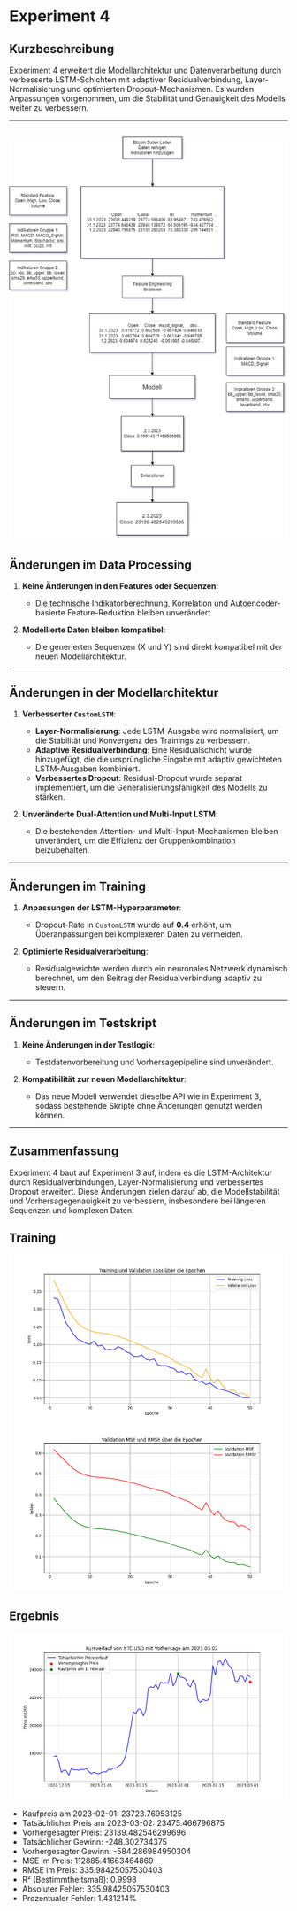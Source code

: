 # Experiment 4 

## Kurzbeschreibung
Experiment 4 erweitert die Modellarchitektur und Datenverarbeitung durch verbesserte LSTM-Schichten mit adaptiver Residualverbindung, Layer-Normalisierung und optimierten Dropout-Mechanismen. Es wurden Anpassungen vorgenommen, um die Stabilität und Genauigkeit des Modells weiter zu verbessern.

---
![alt text](Data/Models/Experiment4.jpg)
---

## Änderungen im Data Processing
1. **Keine Änderungen in den Features oder Sequenzen**:
   - Die technische Indikatorberechnung, Korrelation und Autoencoder-basierte Feature-Reduktion bleiben unverändert.

2. **Modellierte Daten bleiben kompatibel**:
   - Die generierten Sequenzen (X und Y) sind direkt kompatibel mit der neuen Modellarchitektur.

---

## Änderungen in der Modellarchitektur
1. **Verbesserter `CustomLSTM`**:
   - **Layer-Normalisierung**: Jede LSTM-Ausgabe wird normalisiert, um die Stabilität und Konvergenz des Trainings zu verbessern.
   - **Adaptive Residualverbindung**: Eine Residualschicht wurde hinzugefügt, die die ursprüngliche Eingabe mit adaptiv gewichteten LSTM-Ausgaben kombiniert.
   - **Verbessertes Dropout**: Residual-Dropout wurde separat implementiert, um die Generalisierungsfähigkeit des Modells zu stärken.

2. **Unveränderte Dual-Attention und Multi-Input LSTM**:
   - Die bestehenden Attention- und Multi-Input-Mechanismen bleiben unverändert, um die Effizienz der Gruppenkombination beizubehalten.

---

## Änderungen im Training
1. **Anpassungen der LSTM-Hyperparameter**:
   - Dropout-Rate in `CustomLSTM` wurde auf **0.4** erhöht, um Überanpassungen bei komplexeren Daten zu vermeiden.

2. **Optimierte Residualverarbeitung**:
   - Residualgewichte werden durch ein neuronales Netzwerk dynamisch berechnet, um den Beitrag der Residualverbindung adaptiv zu steuern.

---

## Änderungen im Testskript
1. **Keine Änderungen in der Testlogik**:
   - Testdatenvorbereitung und Vorhersagepipeline sind unverändert.

2. **Kompatibilität zur neuen Modellarchitektur**:
   - Das neue Modell verwendet dieselbe API wie in Experiment 3, sodass bestehende Skripte ohne Änderungen genutzt werden können.

---

## Zusammenfassung
Experiment 4 baut auf Experiment 3 auf, indem es die LSTM-Architektur durch Residualverbindungen, Layer-Normalisierung und verbessertes Dropout erweitert. Diese Änderungen zielen darauf ab, die Modellstabilität und Vorhersagegenauigkeit zu verbessern, insbesondere bei längeren Sequenzen und komplexen Daten.

## Training
![alt text](Data/Models/loss_plot.png)
![alt text](Data/Models/metrics_plot.png)

## Ergebnis
![alt text](Data/Models/experiment_4_ergebnis.png)
- Kaufpreis am 2023-02-01: 23723.76953125
- Tatsächlicher Preis am 2023-03-02: 23475.466796875
- Vorhergesagter Preis: 23139.482546299696
- Tatsächlicher Gewinn: -248.302734375
- Vorhergesagter Gewinn: -584.286984950304
- MSE im Preis: 112885.41663464869
- RMSE im Preis: 335.98425057530403
- R² (Bestimmtheitsmaß): 0.9998
- Absoluter Fehler: 335.98425057530403
- Prozentualer Fehler: 1.431214%
